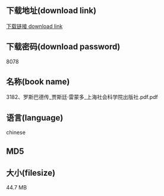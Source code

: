 ## 下载地址(download link)
[下载链接 download link](https://tutu365.netlify.app/?s=3182%E3%80%81%E7%BD%97%E6%96%AF%E5%B7%B4%E5%BE%B7%E4%BC%A0_%E8%B4%BE%E6%96%AF%E5%BB%B7%C2%B7%E9%9B%B7%E8%92%99%E5%A4%9A_%E4%B8%8A%E6%B5%B7%E7%A4%BE%E4%BC%9A%E7%A7%91%E5%AD%A6%E9%99%A2%E5%87%BA%E7%89%88%E7%A4%BE.pdf)

## 下载密码(download password)
8078

## 名称(book name)
3182、罗斯巴德传_贾斯廷·雷蒙多_上海社会科学院出版社.pdf.pdf

## 语言(language)
chinese

## MD5


## 大小(filesize)
44.7 MB
